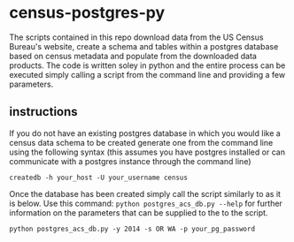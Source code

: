 # census-postgres-py
The scripts contained in this repo download data from the US Census Bureau's website, create a schema and tables within a postgres database based on census metadata and populate from the downloaded data products.  The code is written soley in python and the entire process can be executed simply calling a script from the command line and providing a few parameters.

## instructions
If you do not have an existing postgres database in which you would like a census data schema to be created generate one from the command line using the following syntax (this assumes you have postgres installed or can communicate with a postgres instance through the command line)

```
createdb -h your_host -U your_username census
```

Once the database has been created simply call the script similarly to as it is below.  Use this command: `python postgres_acs_db.py --help` for further information on the parameters that can be supplied to the to the script.

```
python postgres_acs_db.py -y 2014 -s OR WA -p your_pg_password
```
